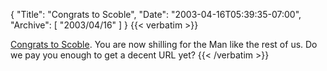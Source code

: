 {
  "Title": "Congrats to Scoble",
  "Date": "2003-04-16T05:39:35-07:00",
  "Archive": [
    "2003/04/16"
  ]
}
{{< verbatim >}}
<p><a href="http://radio.weblogs.com/0001011/2003/04/15.html#a2766">Congrats to Scoble</a>.  You are now shilling for the Man like the rest of us.  Do we pay you enough to get a decent URL yet?
{{< /verbatim >}}
